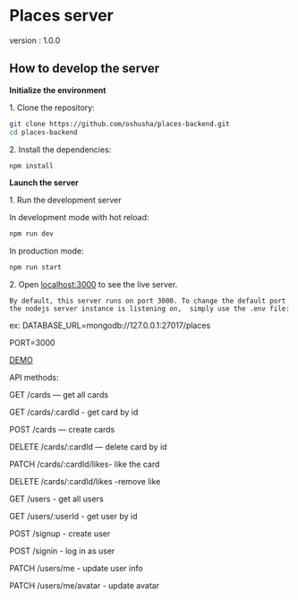 # Places server
version : 1.0.0
## How to develop the server

**Initialize the environment**

1\. Clone the repository:

```bash
git clone https://github.com/oshusha/places-backend.git
cd places-backend
```


2\. Install the dependencies:

```bash
npm install
```


**Launch the server**

1\. Run the development server 

In development mode with hot reload:
```bash
npm run dev
```
In production mode:
```bash
npm run start
```

2\. Open [localhost:3000](http://localhost:3000) to see the live server.



`By default, this server runs on port 3000.
To change the default port the nodejs server instance is listening on, 
simply use the .env file:`

ex:
DATABASE_URL=mongodb://127.0.0.1:27017/places

PORT=3000

[DEMO](https://oshusha.github.io/places/)


API methods:

GET /cards — get all cards

GET /cards/:cardId - get card by id

POST /cards — create cards

DELETE /cards/:cardId — delete card by id

PATCH /cards/:cardId/likes- like the card

DELETE /cards/:cardId/likes -remove like

GET /users - get all users

GET /users/:userId - get user by id

POST /signup - create user

POST /signin - log in as user

PATCH /users/me - update user info

PATCH /users/me/avatar - update avatar


